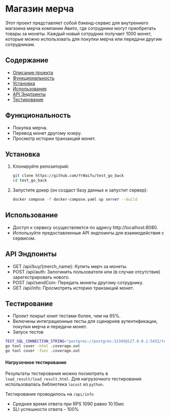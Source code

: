 # Магазин мерча

Этот проект представляет собой бэкенд-сервис для внутреннего магазина мерча компании Авито, где сотрудники могут приобретать товары за монеты. Каждый новый сотрудник получает 1000 монет, которые можно использовать для покупки мерча или передачи другим сотрудникам.

## Содержание
- [Описание проекта](#описание-проекта)
- [Функциональность](#функциональность)
- [Установка](#установка)
- [Использование](#использование)
- [API Эндпоинты](#api-эндпоинты)
- [Тестирование](#тестирование)

## Функциональность
- Покупка мерча.
- Перевод монет другому юзеру.
- Просмотр истории транзакций монет.

## Установка

1. Клонируйте репозиторий:
   ```bash
   git clone https://github.com/YrWaifu/test_go_back
   cd test_go_back
   ```

2. Запустите докер (он создаст базу данных и запустит сервер):
   ```bash
   docker compose -f docker-compose.yaml up server --build
   ```

## Использование

* Доступ к сервису осуществляется по адресу http://localhost:8080.
* Используйте предоставленные API эндпоинты для взаимодействия с сервисом.

## API Эндпоинты
* GET /api/buy/{merch_name}: Купить мерч за монеты. 
* POST /api/auth: Залогинить пользователя или (в случае отсутствия) зарегестрировать нового.
* POST /api/sendCoin: Передать монеты другому сотруднику.
* GET /api/info: Просмотреть историю транзакций монет.

## Тестирование

* Проект покрыт юнит тестами более, чем на 65%.
* Включены интеграционные тесты для сценариев аутентификации, покупки мерча и передачи монет.
* Запуск тестов 
```bash
TEST_SQL_CONNECTION_STRING="postgres://postgres:12345@127.0.0.1:5432/test?sslmode=disable" go test ./...
go tool cover -html .coverage.out 
go tool cover -func .coverage.out 
```
#### Нагрузочное тестирование

Результаты тестирования можно посмотреть в `load_result/load_result.html`. Для нагрузочного тестирования использовалась библиотека `locust` из `python`.

Тестирование проводилось на `/api/info`
* Среднее время ответа при RPS 1090 равно 10.10мс
* SLI успешности ответа - 100%